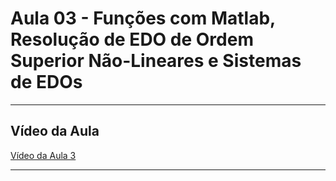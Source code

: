 # Aula 03 - Funções com Matlab, Resolução de EDO de Ordem Superior Não-Lineares e Sistemas de EDOs

---

## Vídeo da Aula
[Vídeo da Aula 3](https://drive.google.com/file/d/1FoQeioIICPxVfS0Stmw6N-9C7GDNKbqG/view)

---